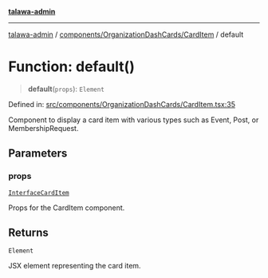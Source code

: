 [**talawa-admin**](../../../../README.md)

***

[talawa-admin](../../../../README.md) / [components/OrganizationDashCards/CardItem](../README.md) / default

# Function: default()

> **default**(`props`): `Element`

Defined in: [src/components/OrganizationDashCards/CardItem.tsx:35](https://github.com/gautam-divyanshu/talawa-admin/blob/334f0f7773e45df65600a1da08d00c41806347e4/src/components/OrganizationDashCards/CardItem.tsx#L35)

Component to display a card item with various types such as Event, Post, or MembershipRequest.

## Parameters

### props

[`InterfaceCardItem`](../interfaces/InterfaceCardItem.md)

Props for the CardItem component.

## Returns

`Element`

JSX element representing the card item.

